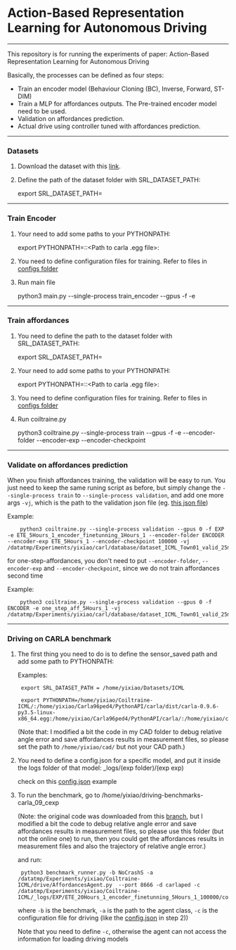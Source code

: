 # Action-Based Representation Learning for Autonomous Driving

-------------------------------------------------------------
This repository is for running the experiments of paper: Action-Based Representation Learning for Autonomous Driving

Basically, the processes can be defined as four steps:

 * Train an encoder model (Behaviour Cloning (BC), Inverse, Forward, ST-DIM)
 * Train a MLP for affordances outputs. The Pre-trained encoder model need to be used.
 * Validation on affordances prediction.
 * Actual drive using controller tuned with affordances prediction.

-------------------------------------------------------------
### Datasets

1. Download the dataset with this [link]().

2. Define the path of the dataset folder with SRL_DATASET_PATH:

    export SRL_DATASET_PATH=<The path to your dataset folder>

-------------------------------------------------------------
### Train Encoder

1. Your need to add some paths to your PYTHONPATH:

	 export PYTHONPATH=<Path to carla>:<Path to scenario_runner>:<Path to carla .egg file>:<Path to cexp>

2. You need to define configuration files for training. Refer to files in [configs folder]()

3. Run main file

   python3 main.py --single-process train_encoder --gpus <the gpu id to be used> -f <the experiment folder> -e <the experiment name>

-------------------------------------------------------------
### Train affordances

1. You need to define the path to the dataset folder with SRL_DATASET_PATH:

    export SRL_DATASET_PATH=<The path to your dataset folder>

2. Your need to add some paths to your PYTHONPATH:

	 export PYTHONPATH=<Path to carla>:<Path to scenario_runner>:<Path to carla .egg file>:<Path to cexp>

3. You need to define configuration files for training. Refer to files in [configs folder]()

3. Run coiltraine.py

   python3 coiltraine.py --single-process train --gpus  <the gpu id to be used> -f <the experiment folder> -e <the experiment name> --encoder-folder <the experiment folder of encoder to be used> --encoder-exp <the experiment name of encoder to be used> --encoder-checkpoint <the checkpoint of encoder to be used>

-------------------------------------------------------------
### Validate on affordances prediction

When you finish affordances training, the validation will be easy to run. You just need to keep the same runing script as before, but simply change the `--single-process train` to `--single-process validation`, and add one more args  `-vj`, which is the path to the validation json file (eg. [this json file](https://github.com/felipecode/cexp/blob/cexp_ICML/database/dataset_ICML_Town01_valid_25mins.json))

   Example:

        python3 coiltraine.py --single-process validation --gpus 0 -f EXP -e ETE_5Hours_1_encoder_finetunning_1Hours_1 --encoder-folder ENCODER --encoder-exp ETE_5Hours_1 --encoder-checkpoint 100000 -vj /datatmp/Experiments/yixiao/carl/database/dataset_ICML_Town01_valid_25mins.json

for one-step-affordances, you don't need to put `--encoder-folder`, `--encoder-exp` and `--encoder-checkpoint`, since we do not train affordances second time

   Example:

        python3 coiltraine.py --single-process validation --gpus 0 -f ENCODER -e one_step_aff_5Hours_1 -vj /datatmp/Experiments/yixiao/carl/database/dataset_ICML_Town01_valid_25mins.json

-------------------------------------------------------------
### Driving on CARLA benchmark

1. The first thing you need to do is to define the sensor_saved path and add some path to PYTHONPATH:

   Examples:

        export SRL_DATASET_PATH = /home/yixiao/Datasets/ICML

        export PYTHONPATH=/home/yixiao/Coiltraine-ICML/:/home/yixiao/Carla96ped4/PythonAPI/carla/dist/carla-0.9.6-py3.5-linux-x86_64.egg:/home/yixiao/Carla96ped4/PythonAPI/carla/:/home/yixiao/cad/:/home/yixiao/scenario_runner

   (Note that: I modified a bit the code in my CAD folder to debug relative angle error and save affordances results in measurement files, so please set the path to `/home/yixiao/cad/` but not your CAD path.)


2. You need to define a config.json for a specific model, and put it inside the logs folder of that model: _logs/(exp folder)/(exp exp)

   check on this [config.json](https://github.com/yixiao1/Coiltraine-ICML/blob/master/_logs/EXP/ETE_20Hours_1_encoder_finetunning_5Hours_1_100000/config.json) example

3. To run the benchmark, go to /home/yixiao/driving-benchmarks-carla_09_cexp

    (Note: the original code was downloaded from this [branch](https://github.com/carla-simulator/driving-benchmarks/tree/carla_09_cexp), but I modified a bit the code to debug relative angle error and save affordances results in measurement files,
    so please use this folder (but not the online one) to run, then you could get the affordances results in measurement files and also the trajectory of relative angle error.)

   and run:

        python3 benchmark_runner.py -b NoCrashS -a /datatmp/Experiments/yixiao/Coiltraine-ICML/drive/AffordancesAgent.py  --port 8666 -d carlaped -c /datatmp/Experiments/yixiao/Coiltraine-ICML/_logs/EXP/ETE_20Hours_1_encoder_finetunning_5Hours_1_100000/config.json

   where `-b` is the benchmark, `-a` is the path to the agent class, `-c` is the configuration file for driving (like the [config.json](https://github.com/yixiao1/Coiltraine-ICML/blob/master/_logs/EXP/ETE_20Hours_1_encoder_finetunning_5Hours_1_100000/config.json) in step 2))

   Note that you need to define `-c`, otherwise the agent can not access the information for loading driving models
